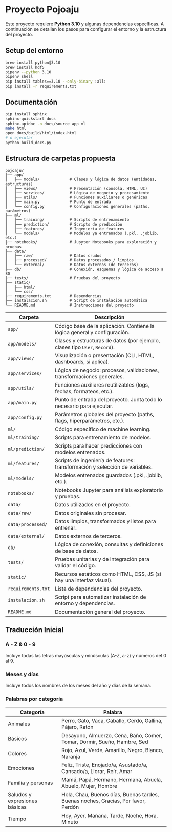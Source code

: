 # Proyecto Pojoaju

Este proyecto requiere **Python 3.10** y algunas dependencias específicas. A continuación se detallan los pasos para configurar el entorno y la estructura del proyecto.

## Setup del entorno

```bash
brew install python@3.10
brew install hdf5
pipenv --python 3.10
pipenv shell
pip install tables==3.10 --only-binary :all:
pip install -r requirements.txt
```

## Documentación

```bash
pip install sphinx
sphinx-quickstart docs
sphinx-apidoc -o docs/source app ml
make html
open docs/build/html/index.html
# o ejecutar
python build_docs.py
```


## Estructura de carpetas propuesta

```plaintext
pojoaju/
├── app/                   
│   ├── models/             # Clases y lógica de datos (entidades, estructuras)
│   ├── views/              # Presentación (consola, HTML, UI)
│   ├── services/           # Lógica de negocio y procesamiento
│   ├── utils/              # Funciones auxiliares o genéricas
│   ├── main.py             # Punto de entrada
│   └── config.py           # Configuraciones generales (paths, parámetros)
├── ml/                     
│   ├── training/           # Scripts de entrenamiento
│   ├── prediction/         # Scripts de predicción
│   ├── features/           # Ingeniería de features
│   └── models/             # Modelos ya entrenados (.pkl, .joblib, etc.)
├── notebooks/              # Jupyter Notebooks para exploración y pruebas
├── data/                   
│   ├── raw/                # Datos crudos
│   ├── processed/          # Datos procesados / limpios
│   └── external/           # Datos externos (de terceros)
├── db/                     # Conexión, esquemas y lógica de acceso a BD
├── tests/                  # Pruebas del proyecto
├── static/                 
│   ├── html/
│   └── css/
├── requirements.txt        # Dependencias
├── instalacion.sh          # Script de instalación automática
└── README.md               # Instrucciones del proyecto
```

| Carpeta             | Descripción                                                                 |
|---------------------|------------------------------------------------------------------------------|
| `app/`              | Código base de la aplicación. Contiene la lógica general y configuración.    |
| `app/models/`       | Clases y estructuras de datos (por ejemplo, clases tipo `User`, `Record`).   |
| `app/views/`        | Visualización o presentación (CLI, HTML, dashboards, si aplica).             |
| `app/services/`     | Lógica de negocio: procesos, validaciones, transformaciones generales.       |
| `app/utils/`        | Funciones auxiliares reutilizables (logs, fechas, formateos, etc.).          |
| `app/main.py`       | Punto de entrada del proyecto. Junta todo lo necesario para ejecutar.        |
| `app/config.py`     | Parámetros globales del proyecto (paths, flags, hiperparámetros, etc.).      |
| `ml/`               | Código específico de machine learning.                                       |
| `ml/training/`      | Scripts para entrenamiento de modelos.                                       |
| `ml/prediction/`    | Scripts para hacer predicciones con modelos entrenados.                      |
| `ml/features/`      | Scripts de ingeniería de features: transformación y selección de variables.  |
| `ml/models/`        | Modelos entrenados guardados (.pkl, .joblib, etc.).                          |
| `notebooks/`        | Notebooks Jupyter para análisis exploratorio y pruebas.                      |
| `data/`             | Datos utilizados en el proyecto.                                             |
| `data/raw/`         | Datos originales sin procesar.                                               |
| `data/processed/`   | Datos limpios, transformados y listos para entrenar.                         |
| `data/external/`    | Datos externos de terceros.                                                  |
| `db/`               | Lógica de conexión, consultas y definiciones de base de datos.               |
| `tests/`            | Pruebas unitarias y de integración para validar el código.                   |
| `static/`           | Recursos estáticos como HTML, CSS, JS (si hay una interfaz visual).          |
| `requirements.txt`  | Lista de dependencias del proyecto.                                          |
| `instalacion.sh`    | Script para automatizar instalación de entorno y dependencias.              |
| `README.md`         | Documentación general del proyecto. 


## Traducción Inicial

### A - Z & 0 - 9
Incluye todas las letras mayúsculas y minúsculas (A-Z, a-z) y números del 0 al 9.

### Meses y días
Incluye todos los nombres de los meses del año y días de la semana.

### Palabras por categoría

| Categoría                     | Palabra                                                                           |
|-------------------------------|-----------------------------------------------------------------------------------|
| Animales                      | Perro, Gato, Vaca, Caballo, Cerdo, Gallina, Pájaro, Ratón                         |
| Básicos                       | Desayuno, Almuerzo, Cena, Baño, Comer, Tomar, Dormir, Sueño, Hambre, Sed          |
| Colores                       | Rojo, Azul, Verde, Amarillo, Negro, Blanco, Naranja                               |
| Emociones                     | Feliz, Triste, Enojado/a, Asustado/a, Cansado/a, Llorar, Reír, Amar               |
| Familia y personas            | Mamá, Papá, Hermano, Hermana, Abuela, Abuelo, Mujer, Hombre                       |
| Saludos y expresiones básicas | Hola, Chau, Buenos días, Buenas tardes, Buenas noches, Gracias, Por favor, Perdón |
| Tiempo                        | Hoy, Ayer, Mañana, Tarde, Noche, Hora, Minuto                                     |
